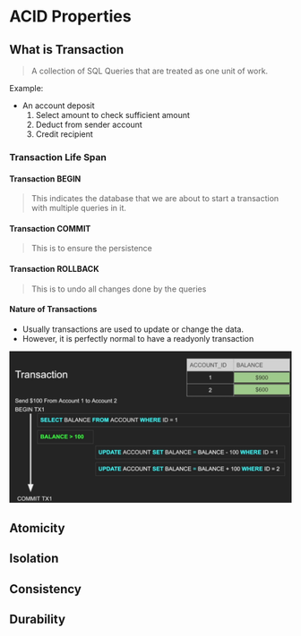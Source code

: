 
# ACID Properties

## What is Transaction
>A collection of SQL Queries that are treated as one unit of work.

Example:
* An account deposit
  1. Select amount to check sufficient amount
  2. Deduct from sender account
  3. Credit recipient

### Transaction Life Span

#### Transaction BEGIN
> This indicates the database that we are about to start a transaction
> with multiple queries in it.

#### Transaction COMMIT
> This is to ensure the persistence

#### Transaction ROLLBACK
> This is to undo all changes done by the queries

#### Nature of Transactions
* Usually transactions are used to update or change the data.
* However, it is perfectly normal to have a readyonly transaction

![img.png](images/transaction.png)

#### 
## Atomicity

## Isolation

## Consistency

## Durability